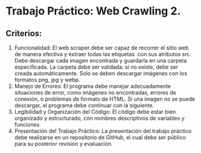 ﻿# Trabajo Práctico: Web Crawling 2.
## Criterios:
1. Funcionalidad: El web scraper debe ser capaz de recorrer el sitio web de manera efectiva y extraer todas las etiquetas <img> con sus atributos src. Debe descargar cada imagen encontrada y guardarla en una carpeta especificada. La carpeta debe ser validada: si no existe, debe ser creada automáticamente. Solo se deben descargar imágenes con los formatos png, jpg y webp.
2. Manejo de Errores: El programa debe manejar adecuadamente situaciones de error, como imágenes no encontradas, errores de conexión, o problemas de formato de HTML. Si una imagen no se puede descargar, el programa debe continuar con la siguiente.
3. Legibilidad y Organización del Código: El código debe estar bien organizado y estructurado, con nombres descriptivos de variables y funciones.
4. Presentación del Trabajo Práctico: La presentación del trabajo práctico debe realizarse en un repositorio de GitHub, el cual debe ser público para su posterior revisión y evaluación.
